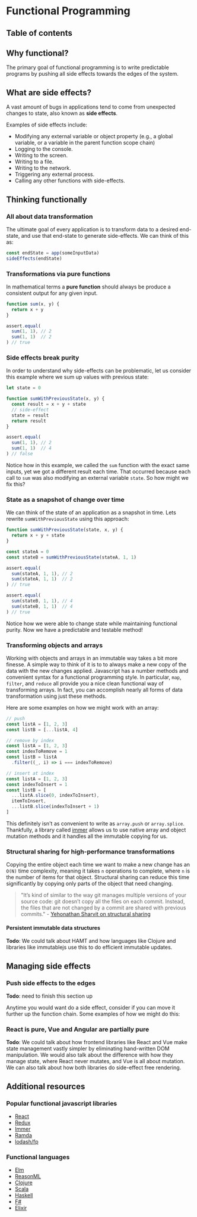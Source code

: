 # Functional Programming

## Table of contents

## Why functional?

The primary goal of functional programming is to write predictable programs by pushing all side effects towards the edges of the system.

## What are side effects?

A vast amount of bugs in applications tend to come from unexpected changes to state, also known as **side effects**.

Examples of side effects include:

* Modifying any external variable or object property (e.g., a global variable, or a variable in the parent function scope chain)
* Logging to the console.
* Writing to the screen.
* Writing to a file.
* Writing to the network.
* Triggering any external process.
* Calling any other functions with side-effects.

## Thinking functionally

### All about data transformation

The ultimate goal of every application is to transform data to a desired end-state, and use that end-state to generate side-effects. We can think of this as:

```javascript
const endState = app(someInputData)
sideEffects(endState)
```

### Transformations via pure functions

In mathematical terms a **pure function** should always be produce a consistent output for any given input.

```javascript
function sum(x, y) {
  return x + y
}

assert.equal(
  sum(1, 1), // 2
  sum(1, 1)  // 2
) // true
```

### Side effects break purity

In order to understand why side-effects can be problematic, let us consider this example where we sum up values with previous state:

```javascript
let state = 0

function sumWithPreviousState(x, y) {
  const result = x + y + state
  // side-effect
  state = result
  return result
}

assert.equal(
  sum(1, 1), // 2
  sum(1, 1)  // 4
) // false
```

Notice how in this example, we called the `sum` function with the exact same inputs, yet we got a different result each time. That occurred because each call to `sum` was also modifying an external variable `state`. So how might we fix this?

### State as a snapshot of change over time

We can think of the state of an application as a snapshot in time. Lets rewrite `sumWithPreviousState` using this approach:

```javascript
function sumWithPreviousState(state, x, y) {
  return x + y + state
}

const stateA = 0
const stateB = sumWithPreviousState(stateA, 1, 1)

assert.equal(
  sum(stateA, 1, 1), // 2
  sum(stateA, 1, 1)  // 2
) // true

assert.equal(
  sum(stateB, 1, 1), // 4
  sum(stateB, 1, 1)  // 4
) // true
```

Notice how we were able to change state while maintaining functional purity. Now we have a predictable and testable method!

### Transforming objects and arrays

Working with objects and arrays in an immutable way takes a bit more finesse. A simple way to think of it is to to always make a new copy of the data with the new changes applied. Javascript has a number methods and convenient syntax for a functional programming style. In particular, `map`, `filter`, and `reduce` all provide you a nice clean functional way of transforming arrays. In fact, you can accomplish nearly all forms of data transformation using just these methods.

Here are some examples on how we might work with an array:

```javascript
// push
const listA = [1, 2, 3]
const listB = [...listA, 4]

// remove by index
const listA = [1, 2, 3]
const indexToRemove = 1
const listB = listA
  .filter((_, i) => i === indexToRemove)

// insert at index
const listA = [1, 2, 3]
const indexToInsert = 1
const listB = [
  ...listA.slice(0, indexToInsert),
  itemToInsert,
  ...listB.slice(indexToInsert + 1)
]
```

This definitely isn't as convenient to write as `array.push` or `array.splice`. Thankfully, a library called [immer](https://www.npmjs.com/package/immer) allows us to use native array and object mutation methods and it handles all the immutable copying for us.

### Structural sharing for high-performance transformations

Copying the entire object each time we want to make a new change has an `O(N)` time complexity, meaning it takes `n` operations to complete, where `n` is the number of items for that object. Structural sharing can reduce this time significantly by copying only parts of the object that need changing.

> "It’s kind of similar to the way git manages multiple versions of your source code: git doesn’t copy all the files on each commit. Instead, the files that are not changed by a commit are shared with previous commits." - [Yehonathan Sharvit on structural sharing](https://blog.klipse.tech/javascript/2021/02/26/structural-sharing-in-javascript.html)

#### Persistent immutable data structures

**Todo**: We could talk about HAMT and how languages like Clojure and libraries like immutablejs use this to do efficient immutable updates.

## Managing side effects

### Push side effects to the edges

**Todo**: need to finish this section up

Anytime you would want do a side effect, consider if you can move it further up the function chain. Some examples of how we might do this:

### React is pure, Vue and Angular are partially pure

**Todo**: We could talk about how frontend libraries like React and Vue make state management vastly simpler by eliminating hand-written DOM manipulation. We would also talk about the difference with how they manage state, where React never mutates, and Vue is all about mutation. We can also talk about how both libraries do side-effect free rendering.

## Additional resources

### Popular functional javascript libraries

* [React](https://reactjs.org)
* [Redux](https://redux.js.org/)
* [Immer](https://immerjs.github.io/immer/)
* [Ramda](https://www.npmjs.com/package/ramda)
* [lodash/fp](https://github.com/lodash/lodash/wiki/FP-Guide)

### Functional languages

* [Elm](https://elm-lang.org/)
* [ReasonML](https://reasonml.github.io/)
* [Clojure](https://clojurescript.org/)
* [Scala](https://www.scala-lang.org/)
* [Haskell](https://www.haskell.org/)
* [F#](https://fsharp.org/)
* [Elixir](https://elixir-lang.org/learning.html)
